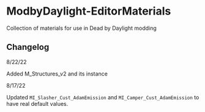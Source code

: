 # ModbyDaylight-EditorMaterials
Collection of materials for use in Dead by Daylight modding

## Changelog

8/22/22

Added M_Structures_v2 and its instance

8/17/22

Updated `MI_Slasher_Cust_AdamEmission` and `MI_Camper_Cust_AdamEmission` to have real default values.

